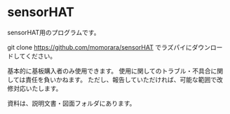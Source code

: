 # sensorHAT
sensorHAT用のプログラムです。

git clone https://github.com/momorara/sensorHAT
でラズパイにダウンロードしてください。

基本的に基板購入者のみ使用できます。
使用に関してのトラブル・不具合に関しては責任を負いかねます。
ただし、報告していただければ、可能な範囲で改修対応いたします。

資料は、説明文書・図面フォルダにあります。
